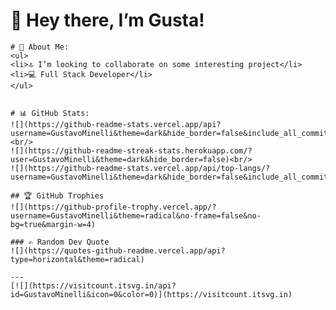 <h1>👋 Hey there, I’m Gusta!</h1>
    
    # 💫 About Me:
    <ul>
    <li>🔝 I’m looking to collaborate on some interesting project</li>
    <li>💻 Full Stack Developer</li>
    </ul>
    
    
    # 📊 GitHub Stats:
    ![](https://github-readme-stats.vercel.app/api?username=GustavoMinelli&theme=dark&hide_border=false&include_all_commits=true&count_private=true)<br/>
    ![](https://github-readme-streak-stats.herokuapp.com/?user=GustavoMinelli&theme=dark&hide_border=false)<br/>
    ![](https://github-readme-stats.vercel.app/api/top-langs/?username=GustavoMinelli&theme=dark&hide_border=false&include_all_commits=true&count_private=true&layout=compact)
    
    ## 🏆 GitHub Trophies
    ![](https://github-profile-trophy.vercel.app/?username=GustavoMinelli&theme=radical&no-frame=false&no-bg=true&margin-w=4)
    
    ### ✍️ Random Dev Quote
    ![](https://quotes-github-readme.vercel.app/api?type=horizontal&theme=radical)
    
    ---
    [![](https://visitcount.itsvg.in/api?id=GustavoMinelli&icon=0&color=0)](https://visitcount.itsvg.in)
